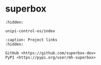 # superbox

```{toctree}
:hidden:

unipi-control-os/index
```

```{toctree}
:caption: Project links
:hidden:

GitHub <https://github.com/superbox-dev>
PyPI <https://pypi.org/user/mh-superbox>
```
